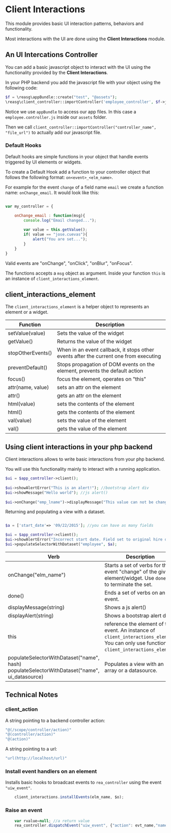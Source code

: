 # Client Interactions #

This module provides basic UI interaction patterns, behaviors and functionality.

Most interactions with the UI are done using the <b>Client Interactions</b> module.

## An UI Intercations Controller ##

You can add a basic javascript object to interact with the UI using the functionality provided by the <b>Client Interactions</b>.

In your PHP backend you add the javascript file with your object using the following code:

```php
$f = \reasg\appBundle::create("test", "@assets");
\reasg\client_controller::importController('employee_controller', $f->js->child('employee.controller.js')->url);		
```
Notice we use ```appBundle``` to access our app files. In this case a ```employee.controller.js``` inside our ```assets``` folder.

Then we call ```client_controller::importController("controller_name", "file_url")``` to actually add our javascript file.

### Default Hooks ###

Default hooks are simple functions in your object that handle events triggered by UI elements or widgets.

To create a Default Hook add a function to your controller object that follows the following format: ```on<event>_<elm_name>```.

For example for the event ```change``` of a field name ```email``` we create a function name: ```onChange_email```. It would look like this:

```js

var my_controller = {

	onChange_email : function(msg){
		console.log("Email changed...");
	
		var value = this.getValue();
		if( value == "jose.cuevas"){
			alert("You are set...");
		}
	}
}
```


Valid events are "onChange", "onClick", "onBlur", "onFocus".

The functions accepts a ```msg``` object as argument. Inside your function ```this``` is an instance of ```client_interactions_element```.


## client_interactions_element ##

The ```client_interactions_element``` is a helper object to represents an element or a widget.

| Function | Description |
| -------- | ----------- |
| setValue(value) | Sets the value of the widget |
| getValue() | Returns the value of the widget |
| stopOtherEvents() | When in an event callback, it stops other events after the current one from executing |
| preventDefault() | Stops propagation of DOM events on the element, prevents the default action |
| focus() | focus the element, operates on "this" |
| attr(name, value) | sets an attr on the element |
| attr() | gets an attr on the element |
| html(value) | sets the contents of the element |
| html() | gets the contents of the element |
| val(value) | sets the value of the element |
| val() | gets the value of the element |





## Using client interactions in your php backend ##

Client interactions allows to write basic interactions from your php backend.

You will use this functionality mainly to interact with a running application.

```php
$ui = $app_controller->client();
		
$ui->showAlertError("This is an alert!"); //bootstrap alert div
$ui->showMessage("Hello world"); //js alert()
		
$ui->onChange("emp_lname")->displayMessage("This value can not be changed")->this->focus()->done();
```

Returning and populating a view with a dataset.
```php

$a = ['start_date'=> '09/22/2015']; //you can have as many fields

$ui = $app_controller->client();
$ui->showAlertError("Incorrect start date. Field set to original hire date.");
$ui->populateSelectorWithDataset("employee", $a);
```

| Verb | Description |
| ---- | ----------- |
| onChange("elm_name") | Starts a set of verbs for the event "change" of the given element/widget. Use ```done()``` to terminate the set. |
| done() | Ends a set of verbs on an event. |
| displayMessage(string) | Shows a js alert() |
| displayAlert(string) | Shows a bootstrap alert div |
| this | reference the element of this event. An instance of ```client_interactions_element```. You can only use functions of ```client_interactions_element```. |
| populateSelectorWithDataset("name", hash) populateSelectorWithDataset("name", ui_datasource) | Populates a view with an array or a datasource. |

## Technical Notes ##

### client_action ###

A string pointing to a backend controller action:
```js
"@(/scope/controller/action)"
"@(controller/action)"
"@(action)"
```
A string pointing to a url:
```js
"url(http://localhost/url)"
```

### Install event handlers on an element ###
Installs basic hooks to broadcast events to ```rea_controller``` using the event ```"uiw_event"```.
```js
	client_interactions.installEvents(elm_name, $o);
```

### Raise an event ###
```js
	var rvalue=null; //a return value
	rea_controller.dispatchEvent("uiw_event", {"action": evt_name,"name": elm_name, "event": e, "node": $o, "rvalue":rvalue} );
```

